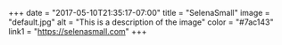 +++
date = "2017-05-10T21:35:17-07:00"
title = "SelenaSmall"
image = "default.jpg"
alt = "This is a description of the image"
color = "#7ac143"
link1 = "https://selenasmall.com"
+++
